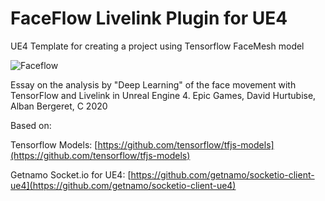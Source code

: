 # FaceFlow Livelink Plugin for UE4
UE4 Template for creating a project using Tensorflow FaceMesh model

![Faceflow](FaceflowVideo.gif)

Essay on the analysis by "Deep Learning" of the face movement with TensorFlow and Livelink in Unreal Engine 4. Epic Games, David Hurtubise, Alban Bergeret, C 2020

Based on:

Tensorflow Models: [https://github.com/tensorflow/tfjs-models](https://github.com/tensorflow/tfjs-models)

Getnamo Socket.io for UE4: [https://github.com/getnamo/socketio-client-ue4](https://github.com/getnamo/socketio-client-ue4)

